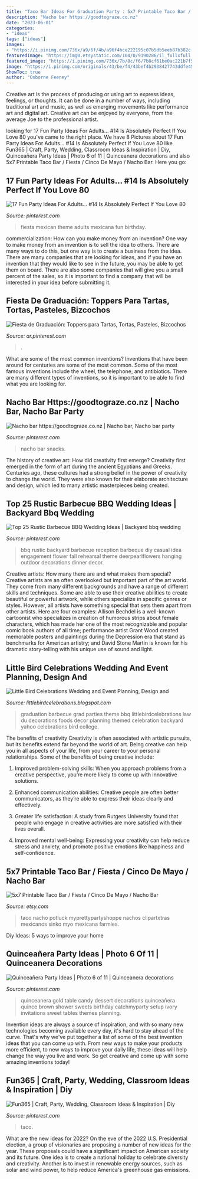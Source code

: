 ```yaml
---
title: "Taco Bar Ideas For Graduation Party : 5x7 Printable Taco Bar / Fiesta / Cinco De Mayo / Nacho Bar"
description: "Nacho bar https://goodtograze.co.nz"
date: "2023-06-01"
categories:
- "ideas"
tags: ["ideas"]
images:
- "https://i.pinimg.com/736x/a9/6f/4b/a96f4bce222195c07b5db5eeb87b382c--fiesta-mexicana-ideas-fiesta-ideas.jpg"
featuredImage: "https://img0.etsystatic.com/104/0/9190286/il_fullxfull.954165366_ftjp.jpg"
featured_image: "https://i.pinimg.com/736x/7b/8c/f6/7b8cf61be0ac221b7f5f743ac4200dcb.jpg"
image: "https://i.pinimg.com/originals/43/be/f4/43bef4b2938427743ddfe457a10418bf.jpg"
ShowToc: true
author: "Osborne Feeney"
---
```



Creative art is the process of producing or using art to express ideas, feelings, or thoughts. It can be done in a number of ways, including traditional art and music, as well as emerging movements like performance art and digital art. Creative art can be enjoyed by everyone, from the average Joe to the professional artist.

	

		
looking for 17 Fun Party Ideas For Adults… #14 Is Absolutely Perfect If You Love 80 you've came to the right place. We have 8 Pictures about 17 Fun Party Ideas For Adults… #14 Is Absolutely Perfect If You Love 80 like Fun365 | Craft, Party, Wedding, Classroom Ideas &amp; Inspiration | Diy, Quinceañera Party Ideas | Photo 6 of 11 | Quinceanera decorations and also 5x7 Printable Taco Bar / Fiesta / Cinco De Mayo / Nacho Bar. Here you go:
		
    
## 17 Fun Party Ideas For Adults… #14 Is Absolutely Perfect If You Love 80

<img loading=lazy src="https://i.pinimg.com/736x/a9/6f/4b/a96f4bce222195c07b5db5eeb87b382c--fiesta-mexicana-ideas-fiesta-ideas.jpg" onerror="this.onerror=null;this.src='https://tse3.mm.bing.net/th?id=OIP.gWBtLNu8kDmHlE04RR0G0gHaLG&amp;pid=15.1';" alt="17 Fun Party Ideas For Adults… #14 Is Absolutely Perfect If You Love 80">

_Source: pinterest.com_

>fiesta mexican theme adults mexicana fun birthday. 

	

commercialization: How can you make money from an invention?
One way to make money from an invention is to sell the idea to others. There are many ways to do this, but one way is to create a business from the idea. There are many companies that are looking for ideas, and if you have an invention that they would like to see in the future, you may be able to get them on board. There are also some companies that will give you a small percent of the sales, so it is important to find a company that will be interested in your idea before submitting it.

    
## Fiesta De Graduación: Toppers Para Tartas, Tortas, Pasteles, Bizcochos

<img loading=lazy src="https://i.pinimg.com/736x/7b/8c/f6/7b8cf61be0ac221b7f5f743ac4200dcb.jpg" onerror="this.onerror=null;this.src='https://tse2.mm.bing.net/th?id=OIP.5VQCl5do0dbMVacy04MgiwHaLI&amp;pid=15.1';" alt="Fiesta de Graduación: Toppers para Tartas, Tortas, Pasteles, Bizcochos">

_Source: ar.pinterest.com_

>. 

	

What are some of the most common inventions?
Inventions that have been around for centuries are some of the most common. Some of the most famous inventions include the wheel, the telephone, and antibiotics. There are many different types of inventions, so it is important to be able to find what you are looking for.

    
## Nacho Bar Https://goodtograze.co.nz | Nacho Bar, Nacho Bar Party

<img loading=lazy src="https://i.pinimg.com/736x/0c/bf/98/0cbf98235dbfc803e1c1413b5937648e.jpg" onerror="this.onerror=null;this.src='https://tse4.mm.bing.net/th?id=OIP.geUcYCgiejMcD4Q0QCQ51AHaNL&amp;pid=15.1';" alt="Nacho bar https://goodtograze.co.nz | Nacho bar, Nacho bar party">

_Source: pinterest.com_

>nacho bar snacks. 

	

The history of creative art: How did creativity first emerge?
Creativity first emerged in the form of art during the ancient Egyptians and Greeks. Centuries ago, these cultures had a strong belief in the power of creativity to change the world. They were also known for their elaborate architecture and design, which led to many artistic masterpieces being created.

    
## Top 25 Rustic Barbecue BBQ Wedding Ideas | Backyard Bbq Wedding

<img loading=lazy src="https://i.pinimg.com/originals/43/be/f4/43bef4b2938427743ddfe457a10418bf.jpg" onerror="this.onerror=null;this.src='https://tse3.mm.bing.net/th?id=OIP.DsPBvxJigOx9ITwfc8wDjQHaKd&amp;pid=15.1';" alt="Top 25 Rustic Barbecue BBQ Wedding Ideas | Backyard bbq wedding">

_Source: pinterest.com_

>bbq rustic backyard barbecue reception barbeque diy casual idea engagement flower fall rehearsal theme deerpearlflowers hanging outdoor decorations dinner decor. 

	

Creative artists: How many there are and what makes them special?
Creative artists are an often overlooked but important part of the art world. They come from many different backgrounds and have a range of different skills and techniques. Some are able to use their creative abilities to create beautiful or powerful artwork, while others specialize in specific genres or styles. However, all artists have something special that sets them apart from other artists. Here are four examples: 
Allison Bechdel is a well-known cartoonist who specializes in creation of humorous strips about female characters, which has made her one of the most recognizable and popular comic book authors of all time; performance artist Grant Wood created memorable posters and paintings during the Depression era that stand as benchmarks for American artistry; and David Stone Martin is known for his dramatic story-telling with his unique use of sound and light.

    
## Little Bird Celebrations Wedding And Event Planning, Design And

<img loading=lazy src="http://1.bp.blogspot.com/-wvnscXxFn6M/T9eQZVhKzyI/AAAAAAAAGu0/Nv_VKgE0yvs/s640/AJ+party+collage.jpg" onerror="this.onerror=null;this.src='https://tse3.mm.bing.net/th?id=OIP.SMfN2O6DiConz6Ch77xmwgAAAA&amp;pid=15.1';" alt="Little Bird Celebrations Wedding and Event Planning, Design and">

_Source: littlebirdcelebrations.blogspot.com_

>graduation barbecue grad parties theme bbq littlebirdcelebrations law du decorations foods decor planning themed celebration backyard yahoo celebrations bird college. 

	

The benefits of creativity
Creativity is often associated with artistic pursuits, but its benefits extend far beyond the world of art. Being creative can help you in all aspects of your life, from your career to your personal relationships.
Some of the benefits of being creative include:

1. Improved problem-solving skills: When you approach problems from a creative perspective, you’re more likely to come up with innovative solutions.

2. Enhanced communication abilities: Creative people are often better communicators, as they’re able to express their ideas clearly and effectively.

3. Greater life satisfaction: A study from Rutgers University found that people who engage in creative activities are more satisfied with their lives overall.

4. Improved mental well-being: Expressing your creativity can help reduce stress and anxiety, and promote positive emotions like happiness and self-confidence.

    
## 5x7 Printable Taco Bar / Fiesta / Cinco De Mayo / Nacho Bar

<img loading=lazy src="https://img0.etsystatic.com/104/0/9190286/il_fullxfull.954165366_ftjp.jpg" onerror="this.onerror=null;this.src='https://tse1.mm.bing.net/th?id=OIP.VfS3eKRcqwjuTw0Wok_M6wHaKX&amp;pid=15.1';" alt="5x7 Printable Taco Bar / Fiesta / Cinco De Mayo / Nacho Bar">

_Source: etsy.com_

>taco nacho potluck myprettypartyshoppe nachos clipartxtras mexicanos sinko myo mexicana farmies. 

	

Diy Ideas: 5 ways to improve your home

    
## Quinceañera Party Ideas | Photo 6 Of 11 | Quinceanera Decorations

<img loading=lazy src="https://i.pinimg.com/736x/43/52/a1/4352a1cc8cb4890bce89a81f097e11fc--gold-candy-quinceanera-invitations.jpg" onerror="this.onerror=null;this.src='https://tse3.mm.bing.net/th?id=OIP.U6dWU-VtwV4vXoa7c3cNgAHaHa&amp;pid=15.1';" alt="Quinceañera Party Ideas | Photo 6 of 11 | Quinceanera decorations">

_Source: pinterest.com_

>quinceanera gold table candy dessert decorations quinceañera quince brown shower sweets birthday catchmyparty setup ivory invitations sweet tables themes planning. 

	

Invention ideas are always a source of inspiration, and with so many new technologies becoming available every day, it's hard to stay ahead of the curve. That's why we've put together a list of some of the best invention ideas that you can come up with. From new ways to make your products more efficient, to new ways to improve your daily life, these ideas will help change the way you live and work. So get creative and come up with some amazing inventions today!

    
## Fun365 | Craft, Party, Wedding, Classroom Ideas &amp; Inspiration | Diy

<img loading=lazy src="https://i.pinimg.com/736x/ed/5b/d8/ed5bd849769b4ed2d44557a709aa9762.jpg" onerror="this.onerror=null;this.src='https://tse1.mm.bing.net/th?id=OIP.ssszRo-5M-JLEOPnNklpwgHaFk&amp;pid=15.1';" alt="Fun365 | Craft, Party, Wedding, Classroom Ideas &amp; Inspiration | Diy">

_Source: pinterest.com_

>taco. 

	

What are the new ideas for 2022?
On the eve of the 2022 U.S. Presidential election, a group of visionaries are proposing a number of new ideas for the year. These proposals could have a significant impact on American society and its future. One idea is to create a national holiday to celebrate diversity and creativity. Another is to invest in renewable energy sources, such as solar and wind power, to help reduce America's greenhouse gas emissions.

